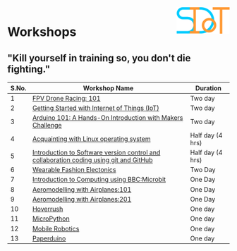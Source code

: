 <img align="right" width="120" height="60" src="https://github.com/Team-SDIoT/SDIoT_Events/blob/master/SDIoT%20New%20Logo.png">

# Workshops
## **"Kill yourself in training so, you don't die fighting."**
|S.No.|Workshop Name|Duration|
|---|---|---|
|1|[FPV Drone Racing: 101](https://github.com/Team-SDIoT/SDIoT_Events/tree/master/Workshops/FPV-Drone-Racing-101)|Two day|
|2|[Getting Started with Internet of Things (IoT)](https://github.com/Team-SDIoT/SDIoT_Events/tree/master/Workshops/Getting%20Started%20with%20Internet%20of%20Things%20-IoT)|Two day|
|3|[Arduino 101: A Hands-On Introduction with Makers Challenge](https://github.com/Team-SDIoT/SDIoT_Events/blob/master/Workshops/Arduino%20101-%20A%20Hands-On%20Introduction%20with%20Makers%20Challenge)|Two day|
|4|[Acquainting with Linux operating system](https://github.com/Team-SDIoT/SDIoT_Events/tree/master/Workshops/Linux-Operating-System-101)|Half day (4 hrs)|
|5|[Introduction to Software version control and collaboration coding using git and GitHub](https://github.com/Team-SDIoT/SDIoT_Events/tree/master/Workshops/Introduction-to-Github)|Half day (4 hrs)|
|6|[Wearable Fashion Electonics](https://github.com/Team-SDIoT/SDIoT_Events/tree/master/Workshops/Wearable%20fashion%20Electronics)|Two Day|
|7|[Introduction to Computing using BBC:Microbit](https://github.com/Team-SDIoT/SDIoT_Events/tree/master/Workshops/Introduction_to_Computing_using_BBC:Microbit)|One Day|
|8|[Aeromodelling with Airplanes:101](https://github.com/Team-SDIoT/SDIoT_Events/blob/master/Workshops/Aeromodeling_with_Airplanes:101)|One Day|
|9|[Aeromodelling with Airplanes:201](https://github.com/Team-SDIoT/SDIoT_Events/tree/master/Workshops/Aeromodeling_with_Airplanes:201)|One Day|
|10|[Hoverrush](https://github.com/Team-SDIoT/SDIoT_Events/blob/master/Workshops/Hoverrush)|One day|
|11|[MicroPython](https://github.com/Team-SDIoT/SDIoT_Events/tree/master/Workshops/Micro-Python)|One day|
|12|[Mobile Robotics](https://github.com/Team-SDIoT/SDIoT_Events/tree/master/Workshops/Mobile%20Robotics)|One day|
|13|[Paperduino](https://github.com/Team-SDIoT/SDIoT_Events/tree/master/Workshops/Paperduino)|One day|
